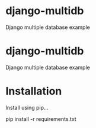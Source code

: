 # django-multidb
Django multiple database example
# django-multidb
Django multiple database example
# Installation
Install using pip...

pip install -r requirements.txt

